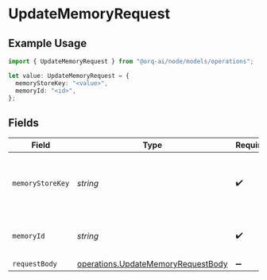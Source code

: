 # UpdateMemoryRequest

## Example Usage

```typescript
import { UpdateMemoryRequest } from "@orq-ai/node/models/operations";

let value: UpdateMemoryRequest = {
  memoryStoreKey: "<value>",
  memoryId: "<id>",
};
```

## Fields

| Field                                                                                    | Type                                                                                     | Required                                                                                 | Description                                                                              |
| ---------------------------------------------------------------------------------------- | ---------------------------------------------------------------------------------------- | ---------------------------------------------------------------------------------------- | ---------------------------------------------------------------------------------------- |
| `memoryStoreKey`                                                                         | *string*                                                                                 | :heavy_check_mark:                                                                       | The unique key identifier of the memory store                                            |
| `memoryId`                                                                               | *string*                                                                                 | :heavy_check_mark:                                                                       | The unique identifier of the memory                                                      |
| `requestBody`                                                                            | [operations.UpdateMemoryRequestBody](../../models/operations/updatememoryrequestbody.md) | :heavy_minus_sign:                                                                       | N/A                                                                                      |